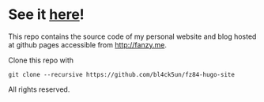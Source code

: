 # See it [here](http://fanzy.me)!

This repo contains the source code of my personal website and blog hosted 
at github pages accessible from http://fanzy.me.

Clone this repo with 

    git clone --recursive https://github.com/bl4ck5un/fz84-hugo-site

All rights reserved.

